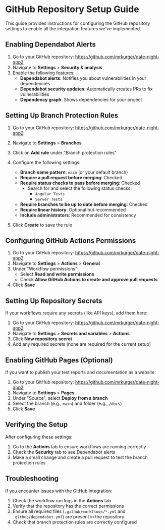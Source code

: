 # GitHub Repository Setup Guide

This guide provides instructions for configuring the GitHub repository settings to enable all the integration features we've implemented.

## Enabling Dependabot Alerts

1. Go to your GitHub repository: https://github.com/mrkurger/date-night-app2
2. Navigate to **Settings** > **Security & analysis**
3. Enable the following features:
   - **Dependabot alerts**: Notifies you about vulnerabilities in your dependencies
   - **Dependabot security updates**: Automatically creates PRs to fix vulnerabilities
   - **Dependency graph**: Shows dependencies for your project

## Setting Up Branch Protection Rules

1. Go to your GitHub repository: https://github.com/mrkurger/date-night-app2
2. Navigate to **Settings** > **Branches**
3. Click on **Add rule** under "Branch protection rules"
4. Configure the following settings:

   - **Branch name pattern**: `main` (or your default branch)
   - **Require a pull request before merging**: Checked
   - **Require status checks to pass before merging**: Checked
     - Search for and select the following status checks:
       - `Angular Tests`
       - `Server Tests`
   - **Require branches to be up to date before merging**: Checked
   - **Require linear history**: Optional but recommended
   - **Include administrators**: Recommended for consistency

5. Click **Create** to save the rule

## Configuring GitHub Actions Permissions

1. Go to your GitHub repository: https://github.com/mrkurger/date-night-app2
2. Navigate to **Settings** > **Actions** > **General**
3. Under "Workflow permissions":
   - Select **Read and write permissions**
   - Check **Allow GitHub Actions to create and approve pull requests**
4. Click **Save**

## Setting Up Repository Secrets

If your workflows require any secrets (like API keys), add them here:

1. Go to your GitHub repository: https://github.com/mrkurger/date-night-app2
2. Navigate to **Settings** > **Secrets and variables** > **Actions**
3. Click **New repository secret**
4. Add any required secrets (none are required for the current setup)

## Enabling GitHub Pages (Optional)

If you want to publish your test reports and documentation as a website:

1. Go to your GitHub repository: https://github.com/mrkurger/date-night-app2
2. Navigate to **Settings** > **Pages**
3. Under "Source", select **Deploy from a branch**
4. Select the branch (e.g., `main`) and folder (e.g., `/docs`)
5. Click **Save**

## Verifying the Setup

After configuring these settings:

1. Go to the **Actions** tab to ensure workflows are running correctly
2. Check the **Security** tab to see Dependabot alerts
3. Make a small change and create a pull request to test the branch protection rules

## Troubleshooting

If you encounter issues with the GitHub integration:

1. Check the workflow run logs in the **Actions** tab
2. Verify that the repository has the correct permissions
3. Ensure all required files (`.github/workflows/*.yml` and `.github/dependabot.yml`) are present in the repository
4. Check that branch protection rules are correctly configured
